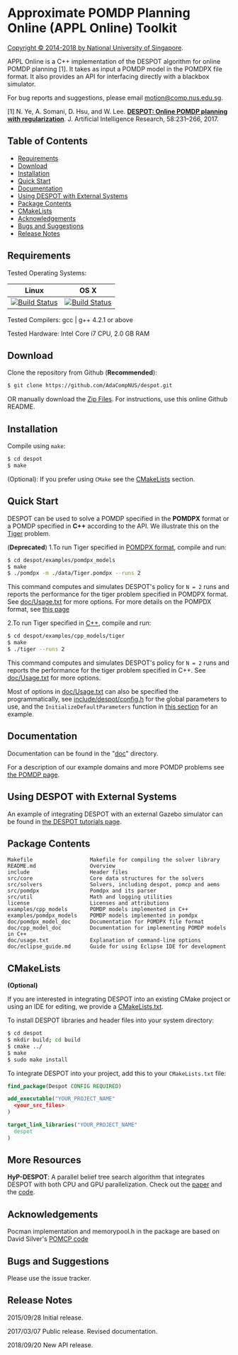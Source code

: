 # Approximate POMDP Planning Online (APPL Online) Toolkit

[Copyright &copy; 2014-2018 by National University of Singapore](http://motion.comp.nus.edu.sg/).

APPL Online is a C++ implementation of the DESPOT algorithm for online POMDP planning [1]. It takes as input a POMDP model in the POMDPX file format. It also provides an API for interfacing directly with a blackbox simulator. 

For bug reports and suggestions, please email <motion@comp.nus.edu.sg>.

[1] N. Ye, A. Somani, D. Hsu, and W. Lee. [**DESPOT: Online POMDP planning with regularization**](http://bigbird.comp.nus.edu.sg/m2ap/wordpress/wp-content/uploads/2017/08/jair14.pdf). J. Artificial Intelligence Research, 58:231–266, 2017.



## Table of Contents

* [Requirements](#requirements)
* [Download](#download)
* [Installation](#installation)
* [Quick Start](#quick-start)
* [Documentation](#documentation)
* [Using DESPOT with External Systems](#using-despot-with-external-systems)
* [Package Contents](#package-contents)
* [CMakeLists](#cmakelists)
* [Acknowledgements](#acknowledgements)
* [Bugs and Suggestions](#bugs-and-suggestions)
* [Release Notes](#release-notes)

## Requirements

Tested Operating Systems:

<!--| Linux 14.04| OS X (10.1)  | Windows  |
|:------------- |:-------------:|: -----:|
|[![Build Status](https://semaphoreapp.com/api/v1/projects/d4cca506-99be-44d2-b19e-176f36ec8cf1/128505/shields_badge.svg)](https://semaphoreapp.com/boennemann/badges)| [![Build Status](https://semaphoreapp.com/api/v1/projects/d4cca506-99be-44d2-b19e-176f36ec8cf1/128505/shields_badge.svg)](https://semaphoreapp.com/boennemann/badges) | Not Supported |-->

| Linux       | OS X
| :-------------: |:-------------:|
|[![Build Status](https://semaphoreapp.com/api/v1/projects/d4cca506-99be-44d2-b19e-176f36ec8cf1/128505/shields_badge.svg)](https://semaphoreapp.com/boennemann/badges)      | [![Build Status](https://semaphoreapp.com/api/v1/projects/d4cca506-99be-44d2-b19e-176f36ec8cf1/128505/shields_badge.svg)](https://semaphoreapp.com/boennemann/badges) 

Tested Compilers: gcc | g++ 4.2.1 or above

Tested Hardware: Intel Core i7 CPU, 2.0 GB RAM

## Download

Clone the repository from Github (**Recommended**):
```bash
$ git clone https://github.com/AdaCompNUS/despot.git
```
OR manually download the [Zip Files](https://github.com/AdaCompNUS/despot/archive/master.zip). For instructions, use this online Github README. 

## Installation

Compile using `make`:
```bash
$ cd despot
$ make
```

(Optional): If you prefer using `CMake` see the [CMakeLists](#cmakelists) section.

## Quick Start

DESPOT can be used to solve a POMDP specified in the **POMDPX** format or a POMDP
specified in **C++** according to the API. We illustrate this on the [Tiger](http://people.csail.mit.edu/lpk/papers/aij98-pomdp.pdf) problem.


(**Deprecated**) 1.To run Tiger specified in [POMDPX format](http://bigbird.comp.nus.edu.sg/pmwiki/farm/appl/index.php?n=Main.PomdpXDocumentation.), compile and run:

```bash
$ cd despot/examples/pomdpx_models
$ make
$ ./pomdpx -m ./data/Tiger.pomdpx --runs 2 
```

This command computes and simulates DESPOT's policy for `N = 2` runs and reports the
performance for the tiger problem specified in POMDPX format. See [doc/Usage.txt](doc/usage.txt) for 
more options. For more details on the POMPDX format, see [this page](http://bigbird.comp.nus.edu.sg/pmwiki/farm/appl/index.php?n=Main.PomdpXDocumentation.)

2.To run Tiger specified in [C++](doc/cpp_model_doc), compile and run: 
```bash
$ cd despot/examples/cpp_models/tiger
$ make
$ ./tiger --runs 2
```

This command computes and simulates DESPOT's policy for `N = 2` runs and reports the
performance for the tiger problem specified in C++. See [doc/Usage.txt](doc/usage.txt) for more options. 

Most of options in [doc/Usage.txt](doc/usage.txt) can also be specified the programmatically, see [include/despot/config.h](include/despot/config.h) for the global parameters to use, and the `InitializeDefaultParameters` function in [this section](doc/cpp_model_doc/Tutorial%20on%20Using%20DESPOT%20with%20cpp%20model.md#4-running-the-planning) for an example.


## Documentation

Documentation can be found in the "[doc](doc/)" directory. 

For a description of our example domains and more POMDP problems see [the POMDP page](http://www.pomdp.org/examples/).

## Using DESPOT with External Systems

An example of integrating DESPOT with an external Gazebo simulator can be found in [the DESPOT tutorials page](https://github.com/AdaCompNUS/despot_tutorials.git).

## Package Contents

```
Makefile                  Makefile for compiling the solver library
README.md                 Overview
include                   Header files
src/core                  Core data structures for the solvers
src/solvers               Solvers, including despot, pomcp and aems
src/pomdpx                Pomdpx and its parser
src/util                  Math and logging utilities
license                   Licenses and attributions
examples/cpp_models       POMDP models implemented in C++
examples/pomdpx_models    POMDP models implemented in pomdpx
doc/pomdpx_model_doc      Documentation for POMDPX file format
doc/cpp_model_doc         Documentation for implementing POMDP models in C++
doc/usage.txt             Explanation of command-line options
doc/eclipse_guide.md      Guide for using Eclipse IDE for development
```

## CMakeLists

**(Optional)**

If you are interested in integrating DESPOT into an existing CMake project or using an IDE for editing, we provide a [CMakeLists.txt](CMakeLists.txt).

To install DESPOT libraries and header files into your system directory:
```bash
$ cd despot
$ mkdir build; cd build
$ cmake ../
$ make
$ sudo make install
```

To integrate DESPOT into your project, add this to your `CMakeLists.txt` file:

```CMake
find_package(Despot CONFIG REQUIRED)

add_executable("YOUR_PROJECT_NAME"
  <your_src_files>
)

target_link_libraries("YOUR_PROJECT_NAME"
  despot
)
```

## More Resources
**HyP-DESPOT**: A parallel belief tree search algorithm that integrates DESPOT with both CPU and GPU parallelization. Check out the [paper](https://journals.sagepub.com/doi/abs/10.1177/0278364920937074) and the [code](https://github.com/AdaCompNUS/despot_tutorials.git).

## Acknowledgements

Pocman implementation and memorypool.h in the package are based on David
Silver's [POMCP code](http://www0.cs.ucl.ac.uk/staff/D.Silver/web/Applications.html)

## Bugs and Suggestions
Please use the issue tracker.

## Release Notes
2015/09/28 Initial release.

2017/03/07 Public release. Revised documentation.

2018/09/20 New API release.

